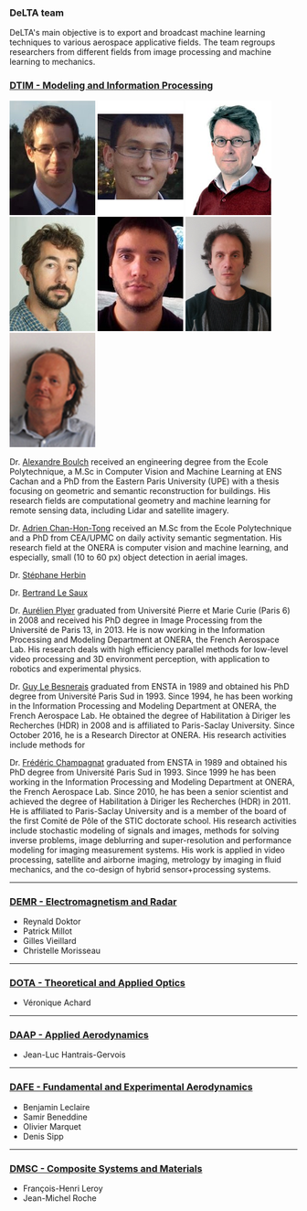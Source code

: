 ### DeLTA team

DeLTA's main objective is to export and broadcast machine learning techniques to various aerospace applicative fields.
The team regroups researchers from different fields from image processing and machine learning to mechanics.

### [DTIM - Modeling and Information Processing](http://www.onera.fr/en/dtim)



![alt text](team/A_Boulch.jpg "Alexandre Boulch")
![alt text](team/A_ChanHonTong.jpg "Adrien Chan-Hon-Tong")
![alt text](team/S_Herbin.png "Stephane Herbin")
![alt text](team/B_LeSaux.jpg "Bertrand Le Saux")
![alt text](team/A_Plyer.png "Aurélien Plyer")
![alt text](team/G_LeBesnerais.png "Guy Le Besnerais")
![alt text](team/F_Champagnat.png "Frédéric Champagnat")

Dr. [Alexandre Boulch](https://sites.google.com/view/boulch)
received an engineering degree from the Ecole Polytechnique, a M.Sc in Computer Vision and Machine Learning at ENS Cachan and a PhD from the Eastern Paris University (UPE) with a thesis focusing on geometric and semantic reconstruction for buildings. His research fields are computational geometry and machine learning for remote sensing data, including Lidar and satellite imagery.

Dr. [Adrien Chan-Hon-Tong](https://www.researchgate.net/profile/Adrien_Chan-Hon-Tong)
received an M.Sc from the Ecole Polytechnique and a PhD from CEA/UPMC on daily activity semantic segmentation. His research field at the ONERA is computer vision and machine learning, and especially, small (10 to 60 px) object detection in aerial images.

Dr. [Stéphane Herbin](http://www.onera.fr/fr/staff/stephane-herbin)

Dr. [Bertrand Le Saux](http://www.onera.fr/en/staff/bertrand-le-saux)

Dr. [Aurélien Plyer](https://www.researchgate.net/profile/Aurelien_Plyer) graduated from Université Pierre et Marie Curie (Paris 6) in 2008 and received his PhD degree in Image Processing from the Université de Paris  13, in 2013. He is now working in the Information Processing and Modeling Department at ONERA, the French Aerospace Lab. His research deals with high efficiency parallel methods for low-level video processing and 3D environment perception, with application to robotics and experimental physics.

Dr. [Guy Le Besnerais](https://scholar.google.fr/citations?user=r8V306wAAAAJ&hl=fr) graduated from ENSTA in 1989 and obtained his PhD degree from Université Paris Sud in 1993. Since 1994, he has been working in the Information Processing and Modeling Department at ONERA, the French Aerospace Lab. He obtained the degree of Habilitation à Diriger les Recherches (HDR) in 2008 and is affiliated to Paris-Saclay University. Since October 2016, he is a Research Director at ONERA. His research activities include methods for

Dr. [Frédéric Champagnat](https://www.researchgate.net/profile/Frederic_Champagnat) graduated from ENSTA in 1989 and obtained his PhD degree from Université Paris Sud in 1993. Since 1999 he has been working in the Information Processing and Modeling Department at ONERA, the French Aerospace Lab. Since 2010, he has been a senior scientist and achieved the degree of Habilitation à Diriger les Recherches (HDR) in 2011. He is affiliated to Paris-Saclay University and is a member of the board of the first Comité de Pôle of the STIC doctorate school. His research activities include stochastic modeling of signals and images, methods for solving inverse problems, image deblurring and super-resolution and performance modeling for imaging measurement systems. His work is applied in video processing, satellite and airborne imaging, metrology by imaging in fluid mechanics, and the co-design of hybrid sensor+processing systems.

---

### [DEMR - Electromagnetism and Radar](http://www.onera.fr/en/demr)

* Reynald Doktor
* Patrick Millot
* Gilles Vieillard
* Christelle Morisseau

---

### [DOTA - Theoretical and Applied Optics](http://www.onera.fr/en/dota)

* Véronique Achard

---

### [DAAP - Applied Aerodynamics](http://www.onera.fr/en/daap)

* Jean-Luc Hantrais-Gervois

---

### [DAFE - Fundamental and Experimental Aerodynamics](http://www.onera.fr/en/dafe)

* Benjamin Leclaire
* Samir Beneddine
* Olivier Marquet
* Denis Sipp

---

### [DMSC - Composite Systems and Materials](http://www.onera.fr/en/dmsc)

* François-Henri Leroy
* Jean-Michel Roche
